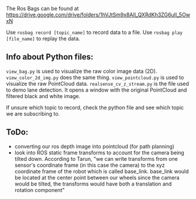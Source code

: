 The Ros Bags can be found at https://drive.google.com/drive/folders/1hVJtSm9x8AIl_QXRdKh3ZG6uII_5OwxN

Use `rosbag record [topic_name]` to record data to a file.
Use `rosbag play [file_name]` to replay the data.

## Info about Python files:

`view_bag.py` is used to visualize the raw color image data (2D).
`view_color_2d_img.py` does the same thing.
`view_pointcloud.py` is used to visualize the raw PointCloud data.
`realsense_cv_z_stream.py` is the file used to demo lane detection. It opens a window with the original PointCloud and filtered black and white image.

If unsure which topic to record, check the python file and see which topic we are subscribing to.

## ToDo:

- converting our ros depth image into pointcloud (for path planning)
- look into ROS static frame transforms to account for the camera being tilted down. According to Tarun, "we can write transforms from one sensor's coordinate frame (in this case the camera) to the xyz coordinate frame of the robot which is called base_link. base_link would be located at the center point between our wheels since the camera would be tilted, the transforms would have both a translation and rotation component"